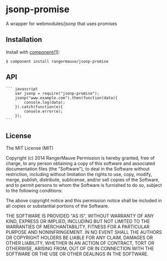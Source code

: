 
# jsonp-promise

  A wrapper for webmodules/jsonp that uses promises

## Installation

  Install with [component(1)](http://component.io):

    $ component install rangermauve/jsonp-promise

## API

	``` javascript
		var jsonp = require("jsonp-promise");
		jsonp("www.example.com").then(function(data){
			console.log(data);
		}).catch(function(e){
			console.error(e);
		});
	```

## License

  The MIT License (MIT)

  Copyright (c) 2014 RangerMauve
  Permission is hereby granted, free of charge, to any person obtaining a copy
  of this software and associated documentation files (the "Software"), to deal
  in the Software without restriction, including without limitation the rights
  to use, copy, modify, merge, publish, distribute, sublicense, and/or sell
  copies of the Software, and to permit persons to whom the Software is
  furnished to do so, subject to the following conditions:

  The above copyright notice and this permission notice shall be included in
  all copies or substantial portions of the Software.

  THE SOFTWARE IS PROVIDED "AS IS", WITHOUT WARRANTY OF ANY KIND, EXPRESS OR
  IMPLIED, INCLUDING BUT NOT LIMITED TO THE WARRANTIES OF MERCHANTABILITY,
  FITNESS FOR A PARTICULAR PURPOSE AND NONINFRINGEMENT. IN NO EVENT SHALL THE
  AUTHORS OR COPYRIGHT HOLDERS BE LIABLE FOR ANY CLAIM, DAMAGES OR OTHER
  LIABILITY, WHETHER IN AN ACTION OF CONTRACT, TORT OR OTHERWISE, ARISING FROM,
  OUT OF OR IN CONNECTION WITH THE SOFTWARE OR THE USE OR OTHER DEALINGS IN
  THE SOFTWARE.